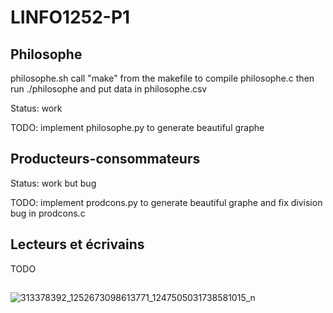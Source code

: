 # LINFO1252-P1
## Philosophe
philosophe.sh  call "make" from the makefile to compile philosophe.c then run ./philosophe and put data in philosophe.csv

Status: work

TODO: implement philosophe.py to generate beautiful graphe

## Producteurs-consommateurs
Status: work but bug

TODO: implement prodcons.py to generate beautiful graphe and fix division bug in prodcons.c

## Lecteurs et écrivains
TODO

## 
![313378392_1252673098613771_1247505031738581015_n](https://user-images.githubusercontent.com/74991568/205451738-78bba9e2-dc9d-4930-87e2-504a9adcfffb.jpg)
